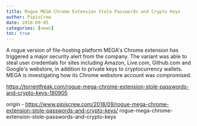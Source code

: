```yaml
---
title: Rogue MEGA Chrome Extension Stole Passwords and Crypto Keys
author: PipisCrew
date: 2018-09-05
categories: [news]
toc: true
---
```


A rogue version of file-hosting platform MEGA's Chrome extension has triggered a major security alert from the company. The variant was able to steal user credentials for sites including Amazon, Live.com, Github.com and Google's webstore, in addition to private keys to cryptocurrency wallets. MEGA is investigating how its Chrome webstore account was compromised.

https://torrentfreak.com/rogue-mega-chrome-extension-stole-passwords-and-crypto-keys-180905

origin - https://www.pipiscrew.com/2018/09/rogue-mega-chrome-extension-stole-passwords-and-crypto-keys/ rogue-mega-chrome-extension-stole-passwords-and-crypto-keys